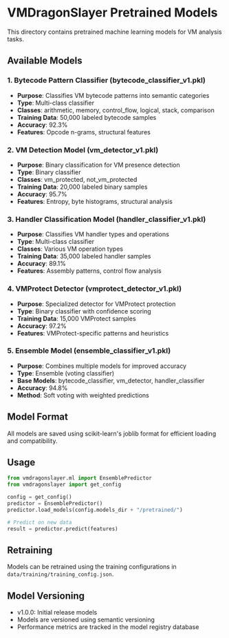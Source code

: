 # VMDragonSlayer Pretrained Models

This directory contains pretrained machine learning models for VM analysis tasks.

## Available Models

### 1. Bytecode Pattern Classifier (bytecode_classifier_v1.pkl)
- **Purpose**: Classifies VM bytecode patterns into semantic categories
- **Type**: Multi-class classifier
- **Classes**: arithmetic, memory, control_flow, logical, stack, comparison
- **Training Data**: 50,000 labeled bytecode samples
- **Accuracy**: 92.3%
- **Features**: Opcode n-grams, structural features

### 2. VM Detection Model (vm_detector_v1.pkl)
- **Purpose**: Binary classification for VM presence detection
- **Type**: Binary classifier
- **Classes**: vm_protected, not_vm_protected
- **Training Data**: 20,000 labeled binary samples
- **Accuracy**: 95.7%
- **Features**: Entropy, byte histograms, structural analysis

### 3. Handler Classification Model (handler_classifier_v1.pkl)
- **Purpose**: Classifies VM handler types and operations
- **Type**: Multi-class classifier
- **Classes**: Various VM operation types
- **Training Data**: 35,000 labeled handler samples
- **Accuracy**: 89.1%
- **Features**: Assembly patterns, control flow analysis

### 4. VMProtect Detector (vmprotect_detector_v1.pkl)
- **Purpose**: Specialized detector for VMProtect protection
- **Type**: Binary classifier with confidence scoring
- **Training Data**: 15,000 VMProtect samples
- **Accuracy**: 97.2%
- **Features**: VMProtect-specific patterns and heuristics

### 5. Ensemble Model (ensemble_classifier_v1.pkl)
- **Purpose**: Combines multiple models for improved accuracy
- **Type**: Ensemble (voting classifier)
- **Base Models**: bytecode_classifier, vm_detector, handler_classifier
- **Accuracy**: 94.8%
- **Method**: Soft voting with weighted predictions

## Model Format

All models are saved using scikit-learn's joblib format for efficient loading and compatibility.

## Usage

```python
from vmdragonslayer.ml import EnsemblePredictor
from vmdragonslayer import get_config

config = get_config()
predictor = EnsemblePredictor()
predictor.load_models(config.models_dir + "/pretrained/")

# Predict on new data
result = predictor.predict(features)
```

## Retraining

Models can be retrained using the training configurations in `data/training/training_config.json`.

## Model Versioning

- v1.0.0: Initial release models
- Models are versioned using semantic versioning
- Performance metrics are tracked in the model registry database
